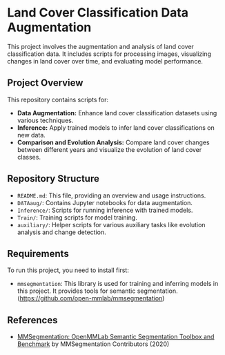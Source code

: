 # Land Cover Classification Data Augmentation

This project involves the augmentation and analysis of land cover classification data. It includes scripts for processing images, visualizing changes in land cover over time, and evaluating model performance. 

## Project Overview

This repository contains scripts for:

- **Data Augmentation:** Enhance land cover classification datasets using various techniques.
- **Inference:** Apply trained models to infer land cover classifications on new data.
- **Comparison and Evolution Analysis:** Compare land cover changes between different years and visualize the evolution of land cover classes.

## Repository Structure

- `README.md`: This file, providing an overview and usage instructions.
- `DATAaug/`: Contains Jupyter notebooks for data augmentation.
- `Inference/`: Scripts for running inference with trained models.
- `Train/`: Training scripts for model training.
- `auxiliary/`: Helper scripts for various auxiliary tasks like evolution analysis and change detection.

## Requirements

To run this project, you need to install first:

- `mmsegmentation`: This library is used for training and inferring models in this project. It provides tools for semantic segmentation.(https://github.com/open-mmlab/mmsegmentation)

## References

- [MMSegmentation: OpenMMLab Semantic Segmentation Toolbox and Benchmark](https://github.com/open-mmlab/mmsegmentation) by MMSegmentation Contributors (2020)



